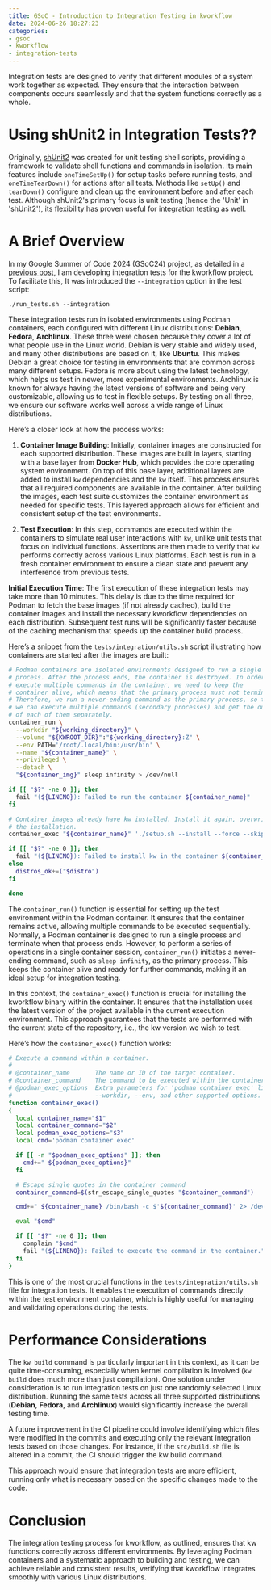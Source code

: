 ```yaml
---
title: GSoC - Introduction to Integration Testing in kworkflow
date: 2024-06-26 18:27:23
categories:
- gsoc
- kworkflow
- integration-tests
---
```


Integration tests are designed to verify that different modules of a system
work together as expected. They ensure that the interaction between components
occurs seamlessly and that the system functions correctly as a whole.

# Using shUnit2 in Integration Tests??

Originally, [shUnit2](https://github.com/kward/shunit2) was created for unit
testing shell scripts, providing a framework to validate shell functions and
commands in isolation. Its main features include `oneTimeSetUp()` for setup
tasks before running tests, and `oneTimeTearDown()` for actions after all
tests. Methods like `setUp()` and `tearDown()` configure and clean up the
environment before and after each test. Although shUnit2's primary focus is
unit testing (hence the 'Unit' in 'shUnit2'), its flexibility has proven useful
for integration testing as well.

# A Brief Overview

In my Google Summer of Code 2024 (GSoC24) project, as detailed in a [previous
post]({{site.url}}/got-accepted-into-gsoc/), I am developing integration tests
for the kworkflow project. To facilitate this, It was introduced the
`--integration` option in the test script:

```
./run_tests.sh --integration
```

These integration tests run in isolated environments using Podman containers,
each configured with different Linux distributions: **Debian**, **Fedora**,
**Archlinux**. These three were chosen because they cover a lot of what people
use in the Linux world. Debian is very stable and widely used, and many other
distributions are based on it, like **Ubuntu**. This makes Debian a great
choice for testing in environments that are common across many different
setups. Fedora is more about using the latest technology, which helps us test
in newer, more experimental environments. Archlinux is known for always having
the latest versions of software and being very customizable, allowing us to
test in flexible setups. By testing on all three, we ensure our software works
well across a wide range of Linux distributions.

Here’s a closer look at how the process works:

1. **Container Image Building**:  Initially, container images are constructed
   for each supported distribution. These images are built in layers, starting
   with a base layer from **Docker Hub**, which provides the core operating system
   environment. On top of this base layer, additional layers are added to install
   `kw` dependencies and the `kw` itself. This process ensures that all required
   components are available in the container. After building the images, each test
   suite customizes the container environment as needed for specific tests. This
   layered approach allows for efficient and consistent setup of the test
   environments.

2. **Test Execution**: In this step, commands are executed within the
   containers to simulate real user interactions with `kw`, unlike unit tests
   that focus on individual functions. Assertions are then made to verify that
   `kw` performs correctly across various Linux platforms. Each test is run in a
   fresh container environment to ensure a clean state and prevent any
   interference from previous tests.

**Initial Execution Time**: The first execution of these integration tests may
take more than 10 minutes. This delay is due to the time required for Podman to
fetch the base images (if not already cached), build the container images and
install the necessary kworkflow dependencies on each distribution. Subsequent
test runs will be significantly faster because of the caching mechanism that
speeds up the container build process.

Here’s a snippet from the `tests/integration/utils.sh` script illustrating how
containers are started after the images are built:

```bash
# Podman containers are isolated environments designed to run a single
# process. After the process ends, the container is destroyed. In order to
# execute multiple commands in the container, we need to keep the
# container alive, which means that the primary process must not terminate.
# Therefore, we run a never-ending command as the primary process, so that
# we can execute multiple commands (secondary processes) and get the output
# of each of them separately.
container_run \
  --workdir "${working_directory}" \
  --volume "${KWROOT_DIR}":"${working_directory}:Z" \
  --env PATH='/root/.local/bin:/usr/bin' \
  --name "${container_name}" \
  --privileged \
  --detach \
  "${container_img}" sleep infinity > /dev/null

if [[ "$?" -ne 0 ]]; then
  fail "(${LINENO}): Failed to run the container ${container_name}"
fi

# Container images already have kw installed. Install it again, overwriting
# the installation.
container_exec "${container_name}" './setup.sh --install --force --skip-checks --skip-docs > /dev/null 2>&1'

if [[ "$?" -ne 0 ]]; then
  fail "(${LINENO}): Failed to install kw in the container ${container_name}"
else
  distros_ok+=("$distro")
fi

done
```

The `container_run()` function is essential for setting up the test environment
within the Podman container. It ensures that the container remains active,
allowing multiple commands to be executed sequentially. Normally, a Podman
container is designed to run a single process and terminate when that process
ends. However, to perform a series of operations in a single container session,
`container_run()` initiates a never-ending command, such as `sleep infinity`,
as the primary process. This keeps the container alive and ready for further
commands, making it an ideal setup for integration testing.

In this context, the `container_exec()` function is crucial for installing the
kworkflow binary within the container. It ensures that the installation uses
the latest version of the project available in the current execution
environment. This approach guarantees that the tests are performed with the
current state of the repository, i.e., the kw version we wish to test.

Here’s how the `container_exec()` function works:

```bash
# Execute a command within a container.
#
# @container_name       The name or ID of the target container.
# @container_command    The command to be executed within the container.
# @podman_exec_options  Extra parameters for 'podman container exec' like
#                       --workdir, --env, and other supported options.
function container_exec()
{
  local container_name="$1"
  local container_command="$2"
  local podman_exec_options="$3"
  local cmd='podman container exec'

  if [[ -n "$podman_exec_options" ]]; then
    cmd+=" ${podman_exec_options}"
  fi

  # Escape single quotes in the container command
  container_command=$(str_escape_single_quotes "$container_command")

  cmd+=" ${container_name} /bin/bash -c $'${container_command}' 2> /dev/null"

  eval "$cmd"

  if [[ "$?" -ne 0 ]]; then
    complain "$cmd"
    fail "(${LINENO}): Failed to execute the command in the container."
  fi
}
```

This is one of the most crucial functions in the `tests/integration/utils.sh`
file for integration tests. It enables the execution of commands directly
within the test environment container, which is highly useful for managing and
validating operations during the tests.

# Performance Considerations

The `kw build` command is particularly important in this context, as it can be
quite time-consuming, especially when kernel compilation is involved (`kw
build` does much more than just compilation). One solution under consideration
is to run integration tests on just one randomly selected Linux distribution.
Running the same tests across all three supported distributions (**Debian**,
**Fedora**, and **Archlinux**) would significantly increase the overall testing
time.

A future improvement in the CI pipeline could involve identifying which files
were modified in the commits and executing only the relevant integration tests
based on those changes. For instance, if the `src/build.sh` file is altered in a
commit, the CI should trigger the kw build command.

This approach would ensure that integration tests are more efficient, running
only what is necessary based on the specific changes made to the code.

# Conclusion

The integration testing process for kworkflow, as outlined, ensures that kw
functions correctly across different environments. By leveraging Podman
containers and a systematic approach to building and testing, we can achieve
reliable and consistent results, verifying that kworkflow integrates smoothly
with various Linux distributions.
